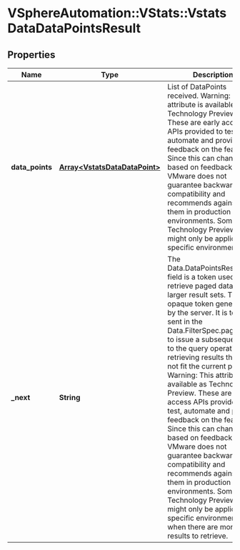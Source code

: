 # VSphereAutomation::VStats::VstatsDataDataPointsResult

## Properties
Name | Type | Description | Notes
------------ | ------------- | ------------- | -------------
**data_points** | [**Array&lt;VstatsDataDataPoint&gt;**](VstatsDataDataPoint.md) | List of DataPoints received. Warning: This attribute is available as Technology Preview. These are early access APIs provided to test, automate and provide feedback on the feature. Since this can change based on feedback, VMware does not guarantee backwards compatibility and recommends against using them in production environments. Some Technology Preview APIs might only be applicable to specific environments. | 
**_next** | **String** | The Data.DataPointsResult.next field is a token used to retrieve paged data for larger result sets. This is opaque token generated by the server. It is to be sent in the Data.FilterSpec.page field to issue a subsequent call to the query operation for retrieving results that did not fit the current page. Warning: This attribute is available as Technology Preview. These are early access APIs provided to test, automate and provide feedback on the feature. Since this can change based on feedback, VMware does not guarantee backwards compatibility and recommends against using them in production environments. Some Technology Preview APIs might only be applicable to specific environments. set when there are more results to retrieve. | [optional] 


